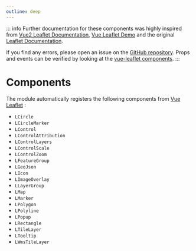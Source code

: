 ```yaml
---
outline: deep
---
```


::: info
Further documentation for these components was highly inspired from [Vue2 Leaflet Documentation](https://vue2-leaflet.netlify.app/components/), [Vue Leaflet Demo](https://github.com/vue-leaflet/vue-leaflet/tree/master/src/playground/views) and the original [Leaflet Documentation](https://leafletjs.com/).

If you find any errors, please open an issue on the [GitHub repository](https://github.com/nuxt-modules/leaflet).
Props and events can be verified by looking at the [vue-leaflet components](https://github.com/vue-leaflet/vue-leaflet/tree/master/src/components).
:::

# Components

The module automatically registers the following components from [Vue Leaflet](https://github.com/vue-leaflet/vue-leaflet) :

- `LCircle`
- `LCircleMarker`
- `LControl`
- `LControlAttribution`
- `LControlLayers`
- `LControlScale`
- `LControlZoom`
- `LFeatureGroup`
- `LGeoJson`
- `LIcon`
- `LImageOverlay`
- `LLayerGroup`
- `LMap`
- `LMarker`
- `LPolygon`
- `LPolyline`
- `LPopup`
- `LRectangle`
- `LTileLayer`
- `LTooltip`
- `LWmsTileLayer`
